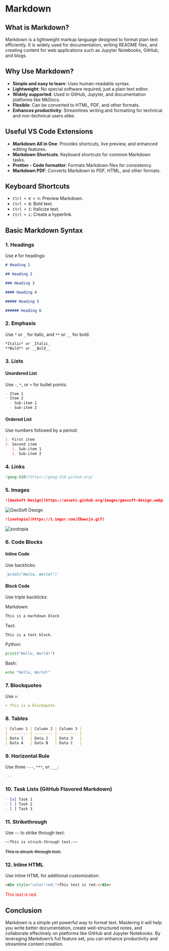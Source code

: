 # Markdown

## What is Markdown?

Markdown is a lightweight markup language designed to format plain text efficiently. It is widely used for documentation, writing README files, and creating content for web applications such as Jupyter Notebooks, GitHub, and blogs.

## Why Use Markdown?

- **Simple and easy to learn**: Uses human-readable syntax.
- **Lightweight**: No special software required, just a plain text editor.
- **Widely supported**: Used in GitHub, Jupyter, and documentation platforms like MkDocs.
- **Flexible**: Can be converted to HTML, PDF, and other formats.
- **Enhances productivity**: Streamlines writing and formatting for technical and non-technical users alike.

## Useful VS Code Extensions

- **Markdown All in One**: Provides shortcuts, live preview, and enhanced editing features.
- **Markdown Shortcuts**: Keyboard shortcuts for common Markdown tasks.
- **Prettier - Code formatter**: Formats Markdown files for consistency.
- **Markdown PDF**: Converts Markdown to PDF, HTML, and other formats.

## Keyboard Shortcuts

- `Ctrl + K + V`: Preview Markdown.
- `Ctrl + B`: Bold text.
- `Ctrl + I`: Italicize text.
- `Ctrl + L`: Create a hyperlink.

## Basic Markdown Syntax

### 1. Headings

Use `#` for headings:

```markdown
# Heading 1

## Heading 2

### Heading 3

#### Heading 4

##### Heading 5

###### Heading 6
```

### 2. Emphasis

Use `*` or `_` for italic, and `**` or `__` for bold:

```markdown
*Italic* or _Italic_
**Bold** or __Bold__
```

### 3. Lists

#### Unordered List

Use `-`, `*`, or `+` for bullet points:

```markdown
- Item 1
- Item 2
  - Sub-item 1
  - Sub-item 2
```

#### Ordered List

Use numbers followed by a period:

```markdown
1. First item
2. Second item
   1. Sub-item 1
   2. Sub-item 2
```

### 4. Links

```markdown
[geog-510](https://geog-510.gishub.org)
```

### 5. Images

```markdown
![GeoSoft Design](https://assets.gishub.org/images/geosoft-design.webp)
```
![GeoSoft Design](https://assets.gishub.org/images/geosoft-design.webp)

```markdown
![zootopia](https://i.imgur.com/ZBwwcjo.gif)
```
![zootopia](https://i.imgur.com/ZBwwcjo.gif)

### 6. Code Blocks

#### Inline Code

Use backticks:

```markdown
`print("Hello, World!")`
```

#### Block Code

Use triple backticks:

Markdown:
```markdown
This is a markdown block
```

Text:
```text
This is a text block.
```

Python:
```python
print("Hello, World!")
```

Bash:
```bash
echo "Hello, World!"
```

### 7. Blockquotes

Use `>`:

```markdown
> This is a blockquote.
```

### 8. Tables

```markdown
| Column 1 | Column 2 | Column 3 |
| -------- | -------- | -------- |
| Data 1   | Data 2   | Data 3   |
| Data A   | Data B   | Data C   |
```

### 9. Horizontal Rule

Use three `---`, `***`, or `___`:

```markdown
---
```

### 10. Task Lists (GitHub Flavored Markdown)

```markdown
- [x] Task 1
- [ ] Task 2
- [ ] Task 3
```

### 11. Strikethrough

Use `~~` to strike through text:

```markdown
~~This is struck-through text.~~
```
~~This is struck-through text.~~

### 12. Inline HTML

Use inline HTML for additional customization:

```markdown
<div style="color:red;">This text is red.</div>
```
<div style="color:red;">This text is red.</div>

## Conclusion

Markdown is a simple yet powerful way to format text. Mastering it will help you write better documentation, create well-structured notes, and collaborate effectively on platforms like GitHub and Jupyter Notebooks. By leveraging Markdown’s full feature set, you can enhance productivity and streamline content creation.
